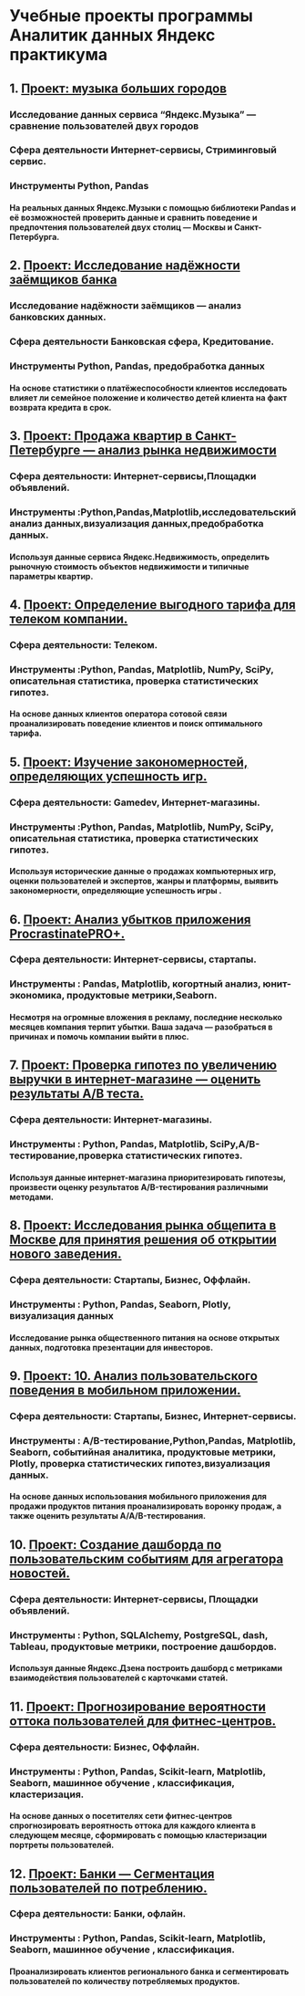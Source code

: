 # Учебные проекты программы Аналитик данных Яндекс практикума

## 1.  <a href='https://github.com/genalll/DataAnalyst/tree/main/%D0%9F%D1%80%D0%BE%D0%B5%D0%BA%D1%82:%20%D0%BC%D1%83%D0%B7%D1%8B%D0%BA%D0%B0%20%D0%B1%D0%BE%D0%BB%D1%8C%D1%88%D0%B8%D1%85%20%D0%B3%D0%BE%D1%80%D0%BE%D0%B4%D0%BE%D0%B2'>Проект: музыка больших городов</a>

 ### Исследование данных сервиса “Яндекс.Музыка” — сравнение пользователей двух городов
 ### Сфера деятельности Интернет-сервисы, Стриминговый сервис.
 ### Инструменты Python, Pandas

 #### На реальных данных Яндекс.Музыки c помощью библиотеки Pandas и её возможностей проверить данные и сравнить поведение и предпочтения пользователей двух столиц — Москвы и Санкт-Петербурга.


 ## 2.  <a href='https://github.com/genalll/DataAnalyst/tree/main/%D0%98%D1%81%D1%81%D0%BB%D0%B5%D0%B4%D0%BE%D0%B2%D0%B0%D0%BD%D0%B8%D0%B5%20%D0%BD%D0%B0%D0%B4%D1%91%D0%B6%D0%BD%D0%BE%D1%81%D1%82%D0%B8%20%D0%B7%D0%B0%D1%91%D0%BC%D1%89%D0%B8%D0%BA%D0%BE%D0%B2%20%D0%B1%D0%B0%D0%BD%D0%BA%D0%B0'>Проект: Исследование надёжности заёмщиков банка</a>

 ### Исследование надёжности заёмщиков — анализ банковских данных.
 ### Сфера деятельности Банковская сфера, Кредитование.
 ### Инструменты Python, Pandas, предобработка данных

 #### На основе статистики о платёжеспособности клиентов исследовать влияет ли семейное положение и количество детей клиента на факт возврата кредита в срок.


 ## 3.  <a href='https://github.com/genalll/DataAnalyst/tree/main/%D0%9F%D1%80%D0%BE%D0%B4%D0%B0%D0%B6%D0%B0%20%D0%BA%D0%B2%D0%B0%D1%80%D1%82%D0%B8%D1%80%20%D0%B2%20%D0%A1%D0%B0%D0%BD%D0%BA%D1%82-%D0%9F%D0%B5%D1%82%D0%B5%D1%80%D0%B1%D1%83%D1%80%D0%B3%D0%B5%20%E2%80%94%20%D0%B0%D0%BD%D0%B0%D0%BB%D0%B8%D0%B7%20%D1%80%D1%8B%D0%BD%D0%BA%D0%B0%20%D0%BD%D0%B5%D0%B4%D0%B2%D0%B8%D0%B6%D0%B8%D0%BC%D0%BE%D1%81%D1%82%D0%B8'>Проект: Продажа квартир в Санкт-Петербурге — анализ рынка недвижимости</a>

 ### Сфера деятельности: Интернет-сервисы,Площадки объявлений.
 ### Инструменты :Python,Pandas,Matplotlib,исследовательский анализ данных,визуализация данных,предобработка данных.

 #### Используя данные сервиса Яндекс.Недвижимость, определить рыночную стоимость объектов недвижимости и типичные параметры квартир.


 ## 4.  <a href='https://github.com/genalll/DataAnalyst/tree/main/%D0%9E%D0%BF%D1%80%D0%B5%D0%B4%D0%B5%D0%BB%D0%B5%D0%BD%D0%B8%D0%B5%20%D0%B2%D1%8B%D0%B3%D0%BE%D0%B4%D0%BD%D0%BE%D0%B3%D0%BE%20%D1%82%D0%B0%D1%80%D0%B8%D1%84%D0%B0%20%D0%B4%D0%BB%D1%8F%20%D1%82%D0%B5%D0%BB%D0%B5%D0%BA%D0%BE%D0%BC%20%D0%BA%D0%BE%D0%BC%D0%BF%D0%B0%D0%BD%D0%B8%D0%B8'>Проект: Определение выгодного тарифа для телеком компании.</a>

 ### Сфера деятельности: Телеком.
 ### Инструменты :Python, Pandas, Matplotlib, NumPy, SciPy, описательная статистика, проверка статистических гипотез.

 #### На основе данных клиентов оператора сотовой связи проанализировать поведение клиентов и поиск оптимального тарифа.


 ## 5.  <a href='https://github.com/genalll/DataAnalyst/tree/main/%D0%98%D0%B7%D1%83%D1%87%D0%B5%D0%BD%D0%B8%D0%B5%20%D0%B7%D0%B0%D0%BA%D0%BE%D0%BD%D0%BE%D0%BC%D0%B5%D1%80%D0%BD%D0%BE%D1%81%D1%82%D0%B5%D0%B9%2C%20%D0%BE%D0%BF%D1%80%D0%B5%D0%B4%D0%B5%D0%BB%D1%8F%D1%8E%D1%89%D0%B8%D1%85%20%D1%83%D1%81%D0%BF%D0%B5%D1%88%D0%BD%D0%BE%D1%81%D1%82%D1%8C%20%D0%B8%D0%B3%D1%80'>Проект: Изучение закономерностей, определяющих успешность игр.</a>

 ### Сфера деятельности: Gamedev, Интернет-магазины.
 ### Инструменты :Python, Pandas, Matplotlib, NumPy, SciPy, описательная статистика, проверка статистических гипотез.

 #### Используя исторические данные о продажах компьютерных игр, оценки пользователей и экспертов, жанры и платформы, выявить закономерности, определяющие успешность игры .


## 6.  <a href='https://github.com/genalll/DataAnalyst/tree/main/%20Анализ%20убытков%20приложения%20ProcrastinatePRO%2B'>Проект: Анализ убытков приложения ProcrastinatePRO+.</a>

 ### Сфера деятельности: Интернет-сервисы, стартапы.
 ### Инструменты : Pandas, Matplotlib, когортный анализ, юнит-экономика, продуктовые метрики,Seaborn.

 #### Несмотря на огромные вложения в рекламу, последние несколько месяцев компания терпит убытки. Ваша задача — разобраться в причинах и помочь компании выйти в плюс.


 ## 7.  <a href='https://github.com/genalll/DataAnalyst/tree/main/Проверка%20гипотез%20по%20увеличению%20выручки%20в%20интернет-магазине%20.'>Проект: Проверка гипотез по увеличению выручки в интернет-магазине — оценить результаты A/B теста.</a>

 ### Сфера деятельности: Интернет-магазины.
 ### Инструменты : Python, Pandas, Matplotlib, SciPy,A/B-тестирование,проверка статистических гипотез.

 #### Используя данные интернет-магазина приоритезировать гипотезы, произвести оценку результатов A/B-тестирования различными методами.


 ## 8.  <a href='https://github.com/genalll/DataAnalyst/tree/main/Исследования%20рынка%20общепита%20в%20Москве%20для%20принятия%20решения%20об%0Aоткрытии%20нового%20заведения'>Проект: Исследования рынка общепита в Москве для принятия решения об открытии нового заведения.</a>

 ### Сфера деятельности: Стартапы, Бизнес, Оффлайн.
 ### Инструменты : Python, Pandas, Seaborn, Plotly, визуализация данных

 #### Исследование рынка общественного питания на основе открытых данных, подготовка презентации для инвесторов.


 ## 9.  <a href='https://github.com/genalll/DataAnalyst/tree/main/%D0%90%D0%BD%D0%B0%D0%BB%D0%B8%D0%B7%20%D0%BF%D0%BE%D0%BB%D1%8C%D0%B7%D0%BE%D0%B2%D0%B0%D1%82%D0%B5%D0%BB%D1%8C%D1%81%D0%BA%D0%BE%D0%B3%D0%BE%20%D0%BF%D0%BE%D0%B2%D0%B5%D0%B4%D0%B5%D0%BD%D0%B8%D1%8F%20%D0%B2%20%D0%BC%D0%BE%D0%B1%D0%B8%D0%BB%D1%8C%D0%BD%D0%BE%D0%BC%20%D0%BF%D1%80%D0%B8%D0%BB%D0%BE%D0%B6%D0%B5%D0%BD%D0%B8%D0%B8'>Проект: 10. Анализ пользовательского поведения в мобильном приложении.</a>

 ### Сфера деятельности: Стартапы, Бизнес, Интернет-сервисы.
 ### Инструменты : A/B-тестирование,Python,Pandas, Matplotlib, Seaborn, событийная аналитика, продуктовые метрики, Plotly, проверка статистических гипотез,визуализация данных.

#### На основе данных использования мобильного приложения для продажи продуктов питания проанализировать воронку продаж, а также оценить результаты A/A/B-тестирования.


 ## 10.  <a href='https://github.com/genalll/DataAnalyst/tree/main/%D0%A1%D0%BE%D0%B7%D0%B4%D0%B0%D0%BD%D0%B8%D0%B5%20%D0%B4%D0%B0%D1%88%D0%B1%D0%BE%D1%80%D0%B4%D0%B0%20%D0%BF%D0%BE%20%D0%BF%D0%BE%D0%BB%D1%8C%D0%B7%D0%BE%D0%B2%D0%B0%D1%82%D0%B5%D0%BB%D1%8C%D1%81%D0%BA%D0%B8%D0%BC%20%D1%81%D0%BE%D0%B1%D1%8B%D1%82%D0%B8%D1%8F%D0%BC%20%D0%B4%D0%BB%D1%8F%20%D0%B0%D0%B3%D1%80%D0%B5%D0%B3%D0%B0%D1%82%D0%BE%D1%80%D0%B0%0A%D0%BD%D0%BE%D0%B2%D0%BE%D1%81%D1%82%D0%B5%D0%B9'>Проект: Создание дашборда по пользовательским событиям для агрегатора новостей.</a>

 ### Сфера деятельности: Интернет-сервисы, Площадки объявлений.
 ### Инструменты : Python, SQLAlchemy, PostgreSQL, dash, Tableau, продуктовые метрики, построение дашбордов.

 #### Используя данные Яндекс.Дзена построить дашборд с метриками взаимодействия пользователей с карточками статей.


  ## 11.  <a href='https://github.com/genalll/DataAnalyst/tree/main/%D0%9F%D1%80%D0%BE%D0%B3%D0%BD%D0%BE%D0%B7%D0%B8%D1%80%D0%BE%D0%B2%D0%B0%D0%BD%D0%B8%D0%B5%20%D0%B2%D0%B5%D1%80%D0%BE%D1%8F%D1%82%D0%BD%D0%BE%D1%81%D1%82%D0%B8%20%D0%BE%D1%82%D1%82%D0%BE%D0%BA%D0%B0%20%D0%BF%D0%BE%D0%BB%D1%8C%D0%B7%D0%BE%D0%B2%D0%B0%D1%82%D0%B5%D0%BB%D0%B5%D0%B9%20%D0%B4%D0%BB%D1%8F%20%D1%84%D0%B8%D1%82%D0%BD%D0%B5%D1%81-%D1%86%D0%B5%D0%BD%D1%82%D1%80%D0%BE%D0%B2'>Проект: Прогнозирование вероятности оттока пользователей для фитнес-центров.</a>

 ### Сфера деятельности: Бизнес, Оффлайн.
 ### Инструменты : Python, Pandas, Scikit-learn, Matplotlib, Seaborn, машинное обучение , классификация, кластеризация.

 #### На основе данных о посетителях сети фитнес-центров спрогнозировать вероятность оттока для каждого клиента в следующем месяце, сформировать с помощью кластеризации портреты пользователей.


 ## 12.  <a href='https://github.com/genalll/DataAnalyst/tree/main/%D0%91%D0%B0%D0%BD%D0%BA%D0%B8%20%E2%80%94%20%D0%A1%D0%B5%D0%B3%D0%BC%D0%B5%D0%BD%D1%82%D0%B0%D1%86%D0%B8%D1%8F%20%D0%BF%D0%BE%D0%BB%D1%8C%D0%B7%D0%BE%D0%B2%D0%B0%D1%82%D0%B5%D0%BB%D0%B5%D0%B9%20%D0%BF%D0%BE%20%D0%BF%D0%BE%D1%82%D1%80%D0%B5%D0%B1%D0%BB%D0%B5%D0%BD%D0%B8%D1%8E'>Проект: Банки — Сегментация пользователей по потреблению.</a>

 ### Сфера деятельности: Банки, офлайн.
 ### Инструменты : Python, Pandas, Scikit-learn, Matplotlib, Seaborn, машинное обучение , классификация.

 #### Проанализировать клиентов регионального банка и сегментировать пользователей по количеству потребляемых продуктов.



 